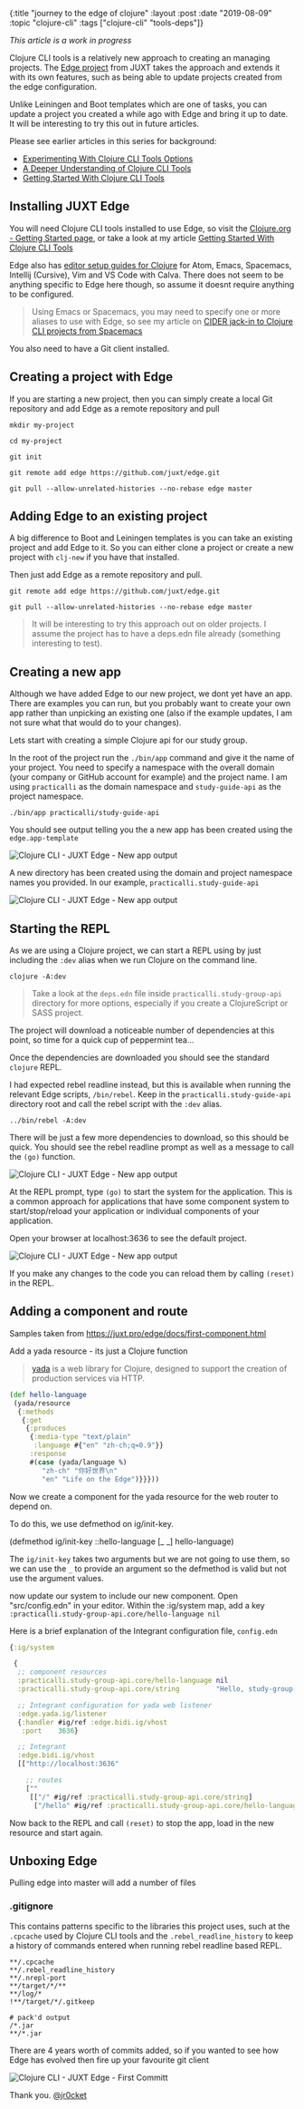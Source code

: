 {:title "journey to the edge of clojure"
 :layout :post
 :date "2019-08-09"
 :topic "clojure-cli"
 :tags  ["clojure-cli" "tools-deps"]}

_This article is a work in progress_

Clojure CLI tools is a relatively new approach to creating an managing projects.  The [Edge project](https://juxt.pro/edge/) from JUXT takes the approach and extends it with its own features, such as being able to update projects created from the edge configuration.

Unlike Leiningen and Boot templates which are one of tasks, you can update a project you created a while ago with Edge and bring it up to date.  It will be interesting to try this out in future articles.

Please see earlier articles in this series for background:

* [Experimenting With Clojure CLI Tools Options](http://jr0cket.co.uk/2019/07/gaining-confidence-with-Clojure-CLI-tools.html)
* [A Deeper Understanding of Clojure CLI Tools](http://jr0cket.co.uk/2019/07/a-deeper-understanding-of-Clojure-CLI-tools.html)
* [Getting Started With Clojure CLI Tools](http://jr0cket.co.uk/2019/07/getting-started-with-Clojure-CLI-tools.html)


<!-- more -->


## Installing JUXT Edge

You will need Clojure CLI tools installed to use Edge, so visit the [Clojure.org - Getting Started page](https://clojure.org/guides/getting_started), or take a look at my article [Getting Started With Clojure CLI Tools](http://jr0cket.co.uk/2019/07/getting-started-with-Clojure-CLI-tools.html)

Edge also has [editor setup guides for Clojure](https://juxt.pro/edge/docs/editor.html) for Atom, Emacs, Spacemacs, Intellij (Cursive), Vim and VS Code with Calva.  There does not seem to be anything specific to Edge here though, so assume it doesnt require anything to be configured.

> Using Emacs or Spacemacs, you may need to specify one or more aliases to use with Edge, so see my article on [CIDER jack-in to Clojure CLI projects from Spacemacs](http://jr0cket.co.uk/2019/07/CIDER-jack-in-to-Clojure-CLI-projects-from-Spacemacs.html)

You also need to have a Git client installed.


## Creating a project with Edge

If you are starting a new project, then you can simply create a local Git repository and add Edge as a remote repository and pull

```shell
mkdir my-project

cd my-project

git init

git remote add edge https://github.com/juxt/edge.git

git pull --allow-unrelated-histories --no-rebase edge master
```


## Adding Edge to an existing project

A big difference to Boot and Leiningen templates is you can take an existing project and add Edge to it.  So you can either clone a project or create a new project with `clj-new` if you have that installed.

Then just add Edge as a remote repository and pull.

```shell
git remote add edge https://github.com/juxt/edge.git

git pull --allow-unrelated-histories --no-rebase edge master
```

> It will be interesting to try this approach out on older projects.  I assume the project has to have a deps.edn file already (something interesting to test).


## Creating a new app

Although we have added Edge to our new project, we dont yet have an app.  There are examples you can run, but you probably want to create your own app rather than unpicking an existing one (also if the example updates, I am not sure what that would do to your changes).

Lets start with creating a simple Clojure api for our study group.

In the root of the project run the `./bin/app` command and give it the name of your project.  You need to specify a namespace with the overall domain (your company or GitHub account for example) and the project name.  I am using `practicalli` as the domain namespace and `study-guide-api` as the project namespace.

```shell
./bin/app practicalli/study-guide-api
```

You should see output telling you the a new app has been created using the `edge.app-template`

![Clojure CLI - JUXT Edge - New app output](/images/clojure-cli-juxt-edge-new-app-output.png)

A new directory has been created using the domain and project namespace names you provided.  In our example, `practicalli.study-guide-api`


![Clojure CLI - JUXT Edge - New app output](/images/clojure-cli-juxt-edge-new-app-tree.png)


## Starting the REPL

As we are using a Clojure project, we can start a REPL using by just including the `:dev` alias when we run Clojure on the command line.

```shell
clojure -A:dev
```

> Take a look at the `deps.edn` file inside `practicalli.study-group-api` directory for more options, especially if you create a ClojureScript or SASS project.

The project will download a noticeable number of dependencies at this point, so time for a quick cup of peppermint tea...

Once the dependencies are downloaded you should see the standard `clojure` REPL.

I had expected rebel readline instead, but this is available when running the relevant Edge scripts, `/bin/rebel`.  Keep in the `practicalli.study-guide-api` directory root and call the rebel script with the `:dev` alias.

```shell
../bin/rebel -A:dev
```

There will be just a few more dependencies to download, so this should be quick.  You should see the rebel readline prompt as well as a message to call the `(go)` function.


![Clojure CLI - JUXT Edge - New app output](/images/clojure-cli-juxt-edge-new-app-repl-rebel.png)


At the REPL prompt, type `(go)` to start the system for the application.  This is a common approach for applications that have some component system to start/stop/reload your application or individual components of your application.

Open your browser at localhost:3636 to see the default project.

![Clojure CLI - JUXT Edge - New app output](/images/clojure-cli-juxt-edge-new-app-website-hello.png)

If you make any changes to the code you can reload them by calling `(reset)` in the REPL.


## Adding a component and route

Samples taken from <https://juxt.pro/edge/docs/first-component.html>

Add a yada resource - its just a Clojure function

> [yada](https://github.com/juxt/yada) is a web library for Clojure, designed to support the creation of production services via HTTP.

```clojure
(def hello-language
 (yada/resource
  {:methods
   {:get
    {:produces
     {:media-type "text/plain"
      :language #{"en" "zh-ch;q=0.9"}}
     :response
     #(case (yada/language %)
        "zh-ch" "你好世界\n"
        "en" "Life on the Edge")}}}))
```

Now we create a component for the yada resource for the web router to depend on.

To do this, we use defmethod on ig/init-key.

(defmethod ig/init-key
  ::hello-language
  [_ _]
  hello-language)

The `ig/init-key` takes two arguments but we are not going to use them, so we can use the `_` to provide an argument so the defmethod is valid but not use the argument values.


now update our system to include our new component. Open "src/config.edn" in your editor. Within the :ig/system map, add a key `:practicalli.study-group-api.core/hello-language nil`

Here is a brief explanation of the Integrant configuration file, `config.edn`

```clojure
{:ig/system

 {
  ;; component resources
  :practicalli.study-group-api.core/hello-language nil
  :practicalli.study-group-api.core/string         "Hello, study-group-api!"

  ;; Integrant configuration for yada web listener
  :edge.yada.ig/listener
  {:handler #ig/ref :edge.bidi.ig/vhost
   :port    3636}

  ;; Integrant
  :edge.bidi.ig/vhost
  [["http://localhost:3636"

    ;; routes
    [""
     [["/" #ig/ref :practicalli.study-group-api.core/string]
      ["/hello" #ig/ref :practicalli.study-group-api.core/hello-language]]]]]}}
```


Now back to the REPL and call `(reset)` to stop the app, load in the new resource and start again.


## Unboxing Edge


Pulling edge into master will add a number of files

### .gitignore

This contains patterns specific to the libraries this project uses, such at the `.cpcache` used by Clojure CLI tools and the `.rebel_readline_history`
to keep a history of commands entered when running rebel readline based REPL.

```text
**/.cpcache
**/.rebel_readline_history
**/.nrepl-port
**/target/*/**
**/log/*
!**/target/*/.gitkeep

# pack'd output
/*.jar
**/*.jar
```

There are 4 years worth of commits added, so if you wanted to see how Edge has evolved then fire up your favourite git client

![Clojure CLI - JUXT Edge - First Committ](/images/clojure-cli-juxt-edge-first-commit.png)


Thank you.
[@jr0cket](https://twitter.com/jr0cket)
